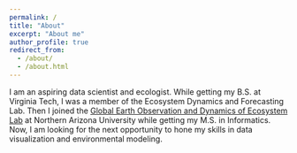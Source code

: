 ```yaml
---
permalink: /
title: "About"
excerpt: "About me"
author_profile: true
redirect_from:
  - /about/
  - /about.html
---
```


I am an aspiring data scientist and ecologist. While getting my B.S. at Virginia Tech, I was a member of the Ecosystem Dynamics and Forecasting Lab. Then I joined the [Global Earth Observation and Dynamics of Ecosystem Lab](https://goetzlab.rc.nau.edu/) at Northern Arizona University while getting my M.S. in Informatics. Now, I am looking for the next opportunity to hone my skills in data visualization and environmental modeling.
